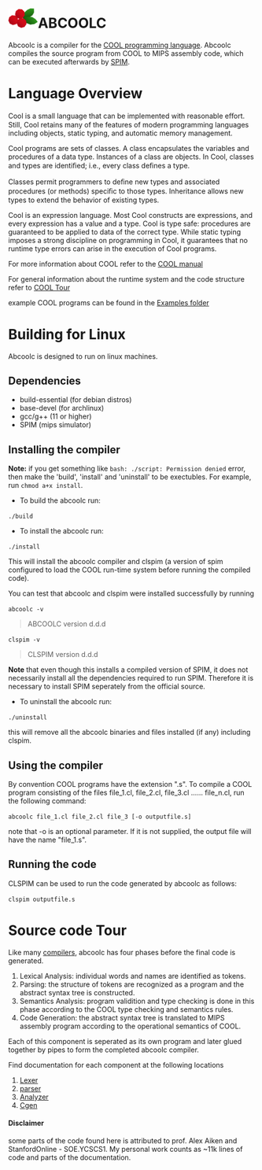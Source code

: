 <h1><img src ="docs/cranberries_white_small.png" alt = "cranberries" width="12%">ABCOOLC</h1>

Abcoolc is a compiler for the [COOL programming language](https://en.wikipedia.org/wiki/Cool_(programming_language)). Abcoolc compiles the source program from COOL to MIPS assembly code, which can be executed afterwards by [SPIM](https://en.wikipedia.org/wiki/Spim).

# Language Overview 

Cool is a small language that can be implemented with reasonable eﬀort. Still, Cool retains many of the features of modern programming languages including objects, static typing, and automatic memory management.

Cool programs are sets of classes. A class encapsulates the variables and procedures of a data type.
Instances of a class are objects. In Cool, classes and types are identiﬁed; i.e., every class deﬁnes a type.

Classes permit programmers to deﬁne new types and associated procedures (or methods) speciﬁc to those
types. Inheritance allows new types to extend the behavior of existing types.

Cool is an expression language. Most Cool constructs are expressions, and every expression has a
value and a type. Cool is type safe: procedures are guaranteed to be applied to data of the correct type.
While static typing imposes a strong discipline on programming in Cool, it guarantees that no runtime
type errors can arise in the execution of Cool programs.
 
For more information about COOL refer to the [COOL manual](docs/cool-manual.pdf)

For general information about the runtime system and the code structure refer to [COOL Tour](docs/cool-tour.pdf)

example COOL programs can be found in the [Examples folder](examples)


# Building for Linux

Abcoolc is designed to run on linux machines.

## Dependencies 

- build-essential (for debian distros)
- base-devel (for archlinux)
- gcc/g++ (11 or higher)
- SPIM (mips simulator)

## Installing the compiler

**Note:** if you get something like `bash: ./script: Permission denied` error, then make the 'build', 'install' and 'uninstall' to be exectubles. For example, run `chmod a+x install`.

- To build the abcoolc run:

`./build`

- To install the abcoolc run:

`./install`

This will install the abcoolc compiler and clspim (a version of spim configured to load the COOL run-time system before running the compiled code). 

You can test that abcoolc and clspim were installed successfully by running

`abcoolc -v`
> ABCOOLC version d.d.d

`clspim -v`
> CLSPIM version d.d.d

**Note** that even though this installs a compiled version of SPIM, it does not necessarily install all
the dependencies required to run SPIM. Therefore it is necessary to install SPIM seperately from the official source.

- To uninstall the abcoolc run:

`./uninstall`

this will remove all the abcoolc binaries and files installed (if any) including clspim.

## Using the compiler

By convention COOL programs have the extension ".s". To compile a COOL program consisting of the files
file_1.cl, file_2.cl, file_3.cl ...... file_n.cl, run the following command: 

`abcoolc file_1.cl file_2.cl file_3 [-o outputfile.s]`

note that -o is an optional parameter. If it is not supplied, the output file will have the name "file_1.s". 

## Running the code

CLSPIM can be used to run the code generated by abcoolc as follows:

`clspim outputfile.s`

# Source code Tour 

Like many [compilers](https://en.wikipedia.org/wiki/Compiler), abcoolc has four phases before the final code is generated.

1. Lexical Analysis: individual words and names are identified as tokens.
2. Parsing: the structure of tokens are recognized as a program and the abstract syntax tree is constructed.
3. Semantics Analysis: program validition and type checking is done in this phase according to the COOL type checking and semantics rules.
4. Code Generation: the abstract syntax tree is translated to MIPS assembly program according to the operational semantics of COOL.

Each of this component is seperated as its own program and later glued together by pipes to form the completed abcoolc compiler. 

Find documentation for each component at the following locations

1. [Lexer](src/lexer)
2. [parser](src/parser)
3. [Analyzer](src/analyzer)
4. [Cgen](src/cgen)


#### Disclaimer

some parts of the code found here is attributed to prof. Alex Aiken and StanfordOnline - SOE.YCSCS1. My personal work counts as ~11k lines of code and parts of the documentation.